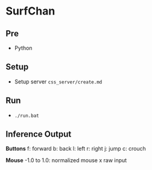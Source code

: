 # SurfChan

## Pre
- Python

## Setup
- Setup server `css_server/create.md`

## Run
- `./run.bat`

## Inference Output
**Buttons**
f: forward
b: back
l: left
r: right
j: jump
c: crouch

**Mouse**
-1.0 to 1.0: normalized mouse x raw input
